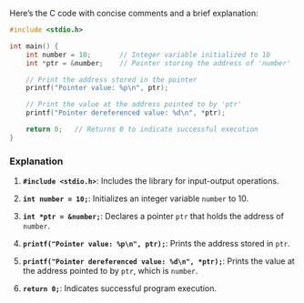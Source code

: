 Here’s the C code with concise comments and a brief explanation:

```c
#include <stdio.h>

int main() {
    int number = 10;       // Integer variable initialized to 10
    int *ptr = &number;    // Pointer storing the address of 'number'

    // Print the address stored in the pointer
    printf("Pointer value: %p\n", ptr);

    // Print the value at the address pointed to by 'ptr'
    printf("Pointer dereferenced value: %d\n", *ptr);

    return 0;   // Returns 0 to indicate successful execution
}
```

### Explanation

1. **`#include <stdio.h>`**: Includes the library for input-output operations.

2. **`int number = 10;`**: Initializes an integer variable `number` to 10.

3. **`int *ptr = &number;`**: Declares a pointer `ptr` that holds the address of `number`.

4. **`printf("Pointer value: %p\n", ptr);`**: Prints the address stored in `ptr`.

5. **`printf("Pointer dereferenced value: %d\n", *ptr);`**: Prints the value at the address pointed to by `ptr`, which is `number`.

6. **`return 0;`**: Indicates successful program execution.
